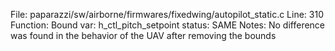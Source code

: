 File: paparazzi/sw/airborne/firmwares/fixedwing/autopilot_static.c
Line: 310
Function: Bound
var: h_ctl_pitch_setpoint
status: SAME
Notes: No difference was found in the behavior of the UAV after removing the bounds
